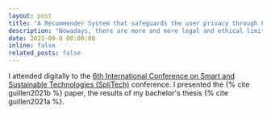 ```yaml
---
layout: post
title: "A Recommender System that safeguards the user privacy through Federated Learning"
description: "Nowadays, there are more and more legal and ethical limitations when it comes to managing personal data. This is a serious problem for recommender systems (RS) or similar aplications since personal data (e.g. socioeconomic, demographics, behavioural, etc.) are the most useful for generating tailored correlations and predictions. To cope with this issue, this work proposes a recommender system that safeguards the user privacy by using a Federated Learning approach (FL). To this end, this article takes as the baseline an already existing centralized RS that uses all the data from users in a clear manner. This baseline RS is based on Factor Machines and it aims to employ persuasion strategies adapted to the user to increase energy awareness and change their consumption habits in the work environment. In order to test the performance of the FL-based distributed RS, the real dataset used (N=678) have been separated into four subsets mimicking a segmentation by country of origin (Austria, UK, Spain and Greece). Each country can create an artificial intelligence model suitable for its users that will be sent to a central server where the aggregation of models will take place and the improved global model will be returned back to each country. The simulation of this FL strategy is performed with four Raspberry Pi's reflecting each country and an NVIDIA Jetson Nano is used as the aggregation server. The generated model not only increases the privacy of the users as no raw data travels to the central server but also improves the reliability of the recommendations."
date: 2021-09-8 00:00:00
inline: false
related_posts: false
---
```


I attended digitally to the [6th International Conference on Smart and Sustainable Technologies (SpliTech)](https://2021.splitech.org/) conference. I presented the {% cite guillen2021b %} paper, the results of my bachelor's thesis {% cite guillen2021a %}.
